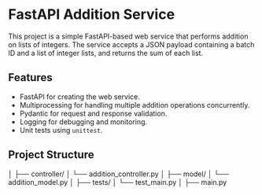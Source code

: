 # FastAPI Addition Service

This project is a simple FastAPI-based web service that performs addition on lists of integers. The service accepts a JSON payload containing a batch ID and a list of integer lists, and returns the sum of each list.

## Features

- FastAPI for creating the web service.
- Multiprocessing for handling multiple addition operations concurrently.
- Pydantic for request and response validation.
- Logging for debugging and monitoring.
- Unit tests using `unittest`.

## Project Structure
│
├── controller/
│ └── addition_controller.py
│
├── model/
│ └── addition_model.py
│
├── tests/
│ └── test_main.py
│
├── main.py
